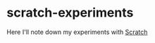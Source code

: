 # scratch-experiments

Here I'll note down my experiments with [Scratch](https://scratch.mit.edu/)

